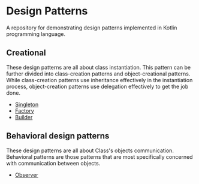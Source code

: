 # Design Patterns

A repository for demonstrating design patterns implemented in Kotlin programming language.

## Creational
These design patterns are all about class instantiation. This pattern can be further divided into class-creation patterns and object-creational patterns. While class-creation patterns use inheritance effectively in the instantiation process, object-creation patterns use delegation effectively to get the job done.
* [Singleton](https://github.com/Rajko97/DesignPatterns/tree/singleton)
* [Factory](https://github.com/Rajko97/DesignPatterns/tree/factory)
* [Builder](https://github.com/Rajko97/DesignPatterns/tree/builder)

## Behavioral design patterns
These design patterns are all about Class's objects communication. Behavioral patterns are those patterns that are most specifically concerned with communication between objects.
* [Observer](https://github.com/Rajko97/DesignPatterns/tree/observer)
